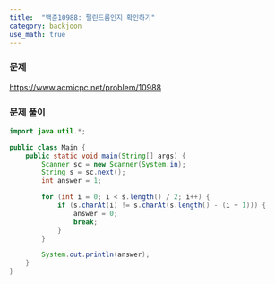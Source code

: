 ```yaml
---
title:  "백준10988: 팰린드롬인지 확인하기"
category: backjoon
use_math: true
---
```




### 문제

https://www.acmicpc.net/problem/10988



### 문제 풀이

```java
import java.util.*;

public class Main {
    public static void main(String[] args) {
        Scanner sc = new Scanner(System.in);
        String s = sc.next();
        int answer = 1;

        for (int i = 0; i < s.length() / 2; i++) {
            if (s.charAt(i) != s.charAt(s.length() - (i + 1))) {
                answer = 0;
                break;
            }
        }

        System.out.println(answer);
    }
}
```


